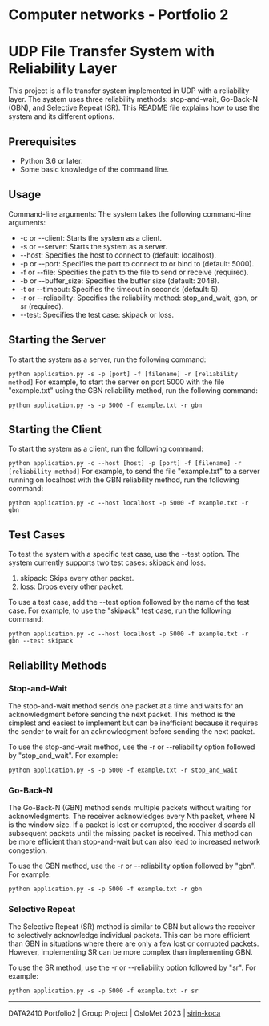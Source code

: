 # Computer networks - Portfolio 2

# UDP File Transfer System with Reliability Layer

This project is a file transfer system implemented in UDP with a reliability layer. The system uses three reliability methods: stop-and-wait, Go-Back-N (GBN), and Selective Repeat (SR). This README file explains how to use the system and its different options.

## Prerequisites
* Python 3.6 or later.
* Some basic knowledge of the command line.

## Usage
Command-line arguments: The system takes the following command-line arguments:

* -c or --client: Starts the system as a client.
* -s or --server: Starts the system as a server.
* --host: Specifies the host to connect to (default: localhost).
* -p or --port: Specifies the port to connect to or bind to (default: 5000).
* -f or --file: Specifies the path to the file to send or receive (required).
* -b or --buffer_size: Specifies the buffer size (default: 2048).
* -t or --timeout: Specifies the timeout in seconds (default: 5).
* -r or --reliability: Specifies the reliability method: stop_and_wait, gbn, or sr (required).
* --test: Specifies the test case: skipack or loss.

## Starting the Server
To start the system as a server, run the following command:

`python application.py -s -p [port] -f [filename] -r [reliability method]`
For example, to start the server on port 5000 with the file "example.txt" using the GBN reliability method, run the following command:

`python application.py -s -p 5000 -f example.txt -r gbn`

## Starting the Client
To start the system as a client, run the following command:

`python application.py -c --host [host] -p [port] -f [filename] -r [reliability method]`
For example, to send the file "example.txt" to a server running on localhost with the GBN reliability method, run the following command:

`python application.py -c --host localhost -p 5000 -f example.txt -r gbn`

## Test Cases
To test the system with a specific test case, use the --test option. The system currently supports two test cases: skipack and loss.

1. skipack: Skips every other packet.
1. loss: Drops every other packet.

To use a test case, add the --test option followed by the name of the test case. For example, to use the "skipack" test case, run the following command:

`python application.py -c --host localhost -p 5000 -f example.txt -r gbn --test skipack`

## Reliability Methods

### Stop-and-Wait
The stop-and-wait method sends one packet at a time and waits for an acknowledgment before sending the next packet. This method is the simplest and easiest to implement but can be inefficient because it requires the sender to wait for an acknowledgment before sending the next packet.

To use the stop-and-wait method, use the -r or --reliability option followed by "stop_and_wait". For example:

`python application.py -s -p 5000 -f example.txt -r stop_and_wait`

### Go-Back-N
The Go-Back-N (GBN) method sends multiple packets without waiting for acknowledgments. The receiver acknowledges every Nth packet, where N is the window size. If a packet is lost or corrupted, the receiver discards all subsequent packets until the missing packet is received. This method can be more efficient than stop-and-wait but can also lead to increased network congestion.

To use the GBN method, use the -r or --reliability option followed by "gbn". For example:

`python application.py -s -p 5000 -f example.txt -r gbn`

### Selective Repeat
The Selective Repeat (SR) method is similar to GBN but allows the receiver to selectively acknowledge individual packets. This can be more efficient than GBN in situations where there are only a few lost or corrupted packets. However, implementing SR can be more complex than implementing GBN.

To use the SR method, use the -r or --reliability option followed by "sr". For example:

`python application.py -s -p 5000 -f example.txt -r sr`

---

DATA2410 Portfolio2 | Group Project | OsloMet 2023 | [sirin-koca](https://github.com/sirin-koca)
